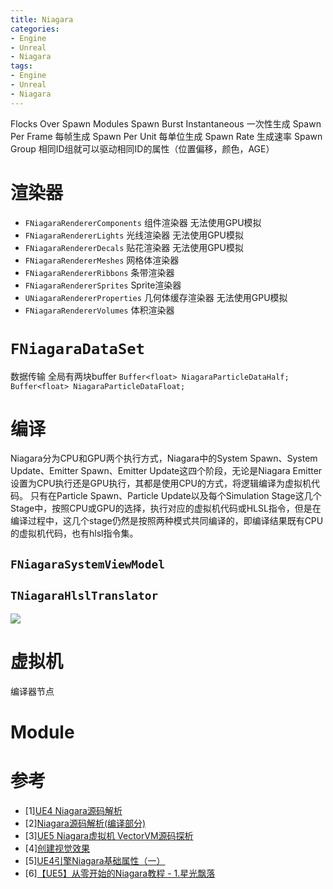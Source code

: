 ```yaml
---
title: Niagara
categories:
- Engine
- Unreal
- Niagara
tags:
- Engine
- Unreal
- Niagara
---
```

Flocks
Over
Spawn Modules
Spawn Burst Instantaneous 一次性生成
Spawn Per Frame 每帧生成
Spawn Per Unit 每单位生成
Spawn Rate 生成速率
Spawn Group
相同ID组就可以驱动相同ID的属性（位置偏移，颜色，AGE）

# 渲染器
- `FNiagaraRendererComponents` 组件渲染器 无法使用GPU模拟
- `FNiagaraRendererLights` 光线渲染器 无法使用GPU模拟
- `FNiagaraRendererDecals` 贴花渲染器 无法使用GPU模拟
- `FNiagaraRendererMeshes` 网格体渲染器
- `FNiagaraRendererRibbons` 条带渲染器
- `FNiagaraRendererSprites` Sprite渲染器
- `UNiagaraRendererProperties` 几何体缓存渲染器 无法使用GPU模拟
- `FNiagaraRendererVolumes` 体积渲染器
# `FNiagaraDataSet`
数据传输
全局有两块buffer
`Buffer<float> NiagaraParticleDataHalf;`
`Buffer<float> NiagaraParticleDataFloat;`
# 编译
Niagara分为CPU和GPU两个执行方式，Niagara中的System Spawn、System Update、Emitter Spawn、Emitter Update这四个阶段，无论是Niagara Emitter设置为CPU执行还是GPU执行，其都是使用CPU的方式，将逻辑编译为虚拟机代码。
只有在Particle Spawn、Particle Update以及每个Simulation Stage这几个Stage中，按照CPU或GPU的选择，执行对应的虚拟机代码或HLSL指令，但是在编译过程中，这几个stage仍然是按照两种模式共同编译的，即编译结果既有CPU的虚拟机代码，也有hlsl指令集。
## `FNiagaraSystemViewModel`
## `TNiagaraHlslTranslator`
![](Niagara.svg)
# 虚拟机
编译器节点
# Module
# 参考
- [1][UE4 Niagara源码解析](https://zhuanlan.zhihu.com/p/362638250)
- [2][Niagara源码解析(编译部分)](https://km.woa.com/articles/show/507631?kmref=search&from_page=1&no=4)
- [3][UE5 Niagara虚拟机 VectorVM源码探析](https://km.woa.com/articles/show/568081)
- [4][创建视觉效果](https://docs.unrealengine.com/5.3/zh-CN/creating-visual-effects-in-niagara-for-unreal-engine/)
- [5][UE4引擎Niagara基础属性（一）](https://zhuanlan.zhihu.com/p/400113639)
- [6][【UE5】从零开始的Niagara教程 - 1.星光飘落](https://www.bilibili.com/video/BV1Wm4y1Y7h9/?spm_id_from=333.788&vd_source=cb0963cc837d74dea93b0b5ba5c736f1)